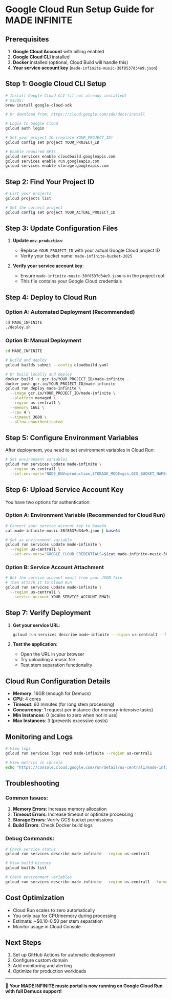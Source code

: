 # Google Cloud Run Setup Guide for MADE INFINITE

## Prerequisites

1. **Google Cloud Account** with billing enabled
2. **Google Cloud CLI** installed
3. **Docker** installed (optional, Cloud Build will handle this)
4. **Your service account key** (`made-infinite-music-38f8537d34e9.json`)

## Step 1: Google Cloud CLI Setup

```bash
# Install Google Cloud CLI (if not already installed)
# macOS:
brew install google-cloud-sdk

# Or download from: https://cloud.google.com/sdk/docs/install

# Login to Google Cloud
gcloud auth login

# Set your project ID (replace YOUR_PROJECT_ID)
gcloud config set project YOUR_PROJECT_ID

# Enable required APIs
gcloud services enable cloudbuild.googleapis.com
gcloud services enable run.googleapis.com
gcloud services enable storage.googleapis.com
```

## Step 2: Find Your Project ID

```bash
# List your projects
gcloud projects list

# Set the correct project
gcloud config set project YOUR_ACTUAL_PROJECT_ID
```

## Step 3: Update Configuration Files

1. **Update `env.production`**:
   - Replace `YOUR_PROJECT_ID` with your actual Google Cloud project ID
   - Verify your bucket name: `made-infinite-bucket-2025`

2. **Verify your service account key**:
   - Ensure `made-infinite-music-38f8537d34e9.json` is in the project root
   - This file contains your Google Cloud credentials

## Step 4: Deploy to Cloud Run

### Option A: Automated Deployment (Recommended)
```bash
cd MADE_INFINITE
./deploy.sh
```

### Option B: Manual Deployment
```bash
cd MADE_INFINITE

# Build and deploy
gcloud builds submit --config cloudbuild.yaml

# Or build locally and deploy
docker build -t gcr.io/YOUR_PROJECT_ID/made-infinite .
docker push gcr.io/YOUR_PROJECT_ID/made-infinite
gcloud run deploy made-infinite \
  --image gcr.io/YOUR_PROJECT_ID/made-infinite \
  --platform managed \
  --region us-central1 \
  --memory 16Gi \
  --cpu 4 \
  --timeout 3600 \
  --allow-unauthenticated
```

## Step 5: Configure Environment Variables

After deployment, you need to set environment variables in Cloud Run:

```bash
# Set environment variables
gcloud run services update made-infinite \
  --region us-central1 \
  --set-env-vars="NODE_ENV=production,STORAGE_MODE=gcs,GCS_BUCKET_NAME=made-infinite-bucket-2025,ENABLE_STEM_PROCESSING=true,ADMIN_PASSWORD=admin123,SESSION_SECRET=Yourawaveydude4145!!!!"
```

## Step 6: Upload Service Account Key

You have two options for authentication:

### Option A: Environment Variable (Recommended for Cloud Run)
```bash
# Convert your service account key to base64
cat made-infinite-music-38f8537d34e9.json | base64

# Set as environment variable
gcloud run services update made-infinite \
  --region us-central1 \
  --set-env-vars="GOOGLE_CLOUD_CREDENTIALS=$(cat made-infinite-music-38f8537d34e9.json | base64 -w 0)"
```

### Option B: Service Account Attachment
```bash
# Get the service account email from your JSON file
# Then attach it to Cloud Run
gcloud run services update made-infinite \
  --region us-central1 \
  --service-account YOUR_SERVICE_ACCOUNT_EMAIL
```

## Step 7: Verify Deployment

1. **Get your service URL**:
   ```bash
   gcloud run services describe made-infinite --region us-central1 --format="value(status.url)"
   ```

2. **Test the application**:
   - Open the URL in your browser
   - Try uploading a music file
   - Test stem separation functionality

## Cloud Run Configuration Details

- **Memory**: 16GB (enough for Demucs)
- **CPU**: 4 cores
- **Timeout**: 60 minutes (for long stem processing)
- **Concurrency**: 1 request per instance (for memory-intensive tasks)
- **Min Instances**: 0 (scales to zero when not in use)
- **Max Instances**: 3 (prevents excessive costs)

## Monitoring and Logs

```bash
# View logs
gcloud run services logs read made-infinite --region us-central1

# View metrics in console
echo "https://console.cloud.google.com/run/detail/us-central1/made-infinite/metrics?project=$(gcloud config get-value project)"
```

## Troubleshooting

### Common Issues:

1. **Memory Errors**: Increase memory allocation
2. **Timeout Errors**: Increase timeout or optimize processing
3. **Storage Errors**: Verify GCS bucket permissions
4. **Build Errors**: Check Docker build logs

### Debug Commands:
```bash
# Check service status
gcloud run services describe made-infinite --region us-central1

# View build history
gcloud builds list

# Check environment variables
gcloud run services describe made-infinite --region us-central1 --format="export" | grep env
```

## Cost Optimization

- Cloud Run scales to zero automatically
- You only pay for CPU/memory during processing
- Estimate: ~$0.10-0.50 per stem separation
- Monitor usage in Cloud Console

## Next Steps

1. Set up GitHub Actions for automatic deployment
2. Configure custom domain
3. Add monitoring and alerting
4. Optimize for production workloads

---

🎉 **Your MADE INFINITE music portal is now running on Google Cloud Run with full Demucs support!** 